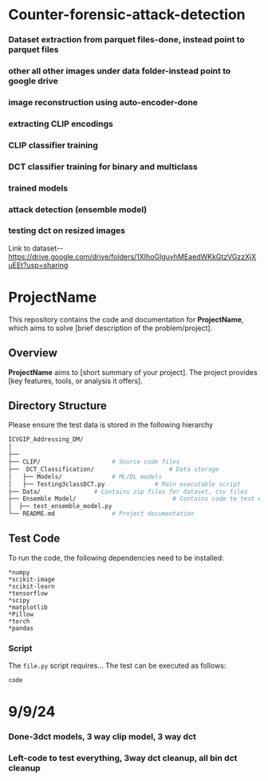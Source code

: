 # Counter-forensic-attack-detection
### Dataset extraction from parquet files-done, instead point to parquet files
### other all other images under data folder-instead point to google drive
### image reconstruction using auto-encoder-done
### extracting CLIP encodings
### CLIP classifier training
### DCT classifier training for binary and multiclass
### trained models
### attack detection (ensemble model)
### testing dct on resized images

Link to dataset--https://drive.google.com/drive/folders/1XIhoGIguyhMEaedWKkGtzVGzzXjXuEEt?usp=sharing
# ProjectName

This repository contains the code and documentation for **ProjectName**, which aims to solve [brief description of the problem/project].

## Overview

**ProjectName** aims to [short summary of your project]. The project provides [key features, tools, or analysis it offers].

## Directory Structure
Please ensure the test data is stored in the following hierarchy
```bash
ICVGIP_Addressing_DM/
│
├──
├── CLIP/                    # Source code files
├──  DCT_Classification/                     # Data storage
│   ├── Models/              # ML/DL models
│   ├── Testing3classDCT.py              # Main executable script
├── Data/               # Contains zip files for dataset, csv files
├── Ensemble Model/                           # Contains code to test ensemble model 
│  ├── test_ensemble_model.py              
└── README.md                # Project documentation
```
## Test Code
To run the code, the following dependencies need to be installed:
```
*numpy
*scikit-image
*scikit-learn
*tensorflow
*scipy
*matplotlib
*Pillow
*torch
*pandas
```

### Script
The `file.py` script requires...
The test can be executed as follows:
```
code
```


# 9/9/24
### Done-3dct models, 3 way clip model, 3 way dct
### Left-code to test everything, 3way dct cleanup, all bin dct cleanup
